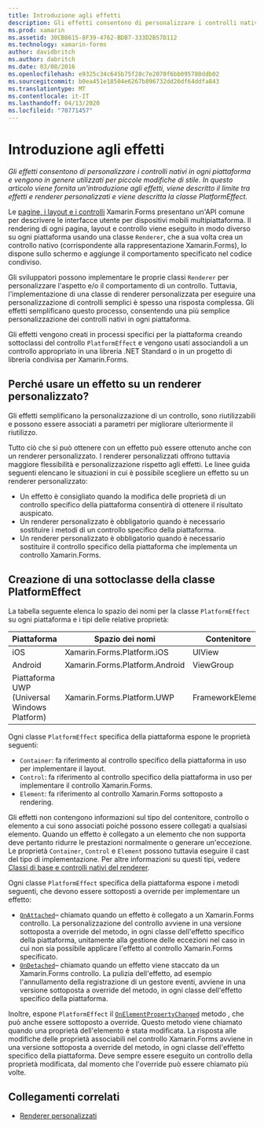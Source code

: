 ```yaml
---
title: Introduzione agli effetti
description: Gli effetti consentono di personalizzare i controlli nativi di ogni piattaforma e in genere vengono usati per apportare piccole modifiche allo stile. Questo articolo offre un'introduzione agli effetti, delinea il limite tra gli effetti e i renderer personalizzati e descrive la classe PlatformEffect.
ms.prod: xamarin
ms.assetid: 30CB8615-8F39-4762-BDB7-333D2B57D112
ms.technology: xamarin-forms
author: davidbritch
ms.author: dabritch
ms.date: 03/08/2016
ms.openlocfilehash: e9325c34c645b75f28c7e2070f6bb095780ddb02
ms.sourcegitcommit: b0ea451e18504e6267b896732dd26df64ddfa843
ms.translationtype: MT
ms.contentlocale: it-IT
ms.lasthandoff: 04/13/2020
ms.locfileid: "70771457"
---
```

# <a name="introduction-to-effects"></a>Introduzione agli effetti

_Gli effetti consentono di personalizzare i controlli nativi in ogni piattaforma e vengono in genere utilizzati per piccole modifiche di stile. In questo articolo viene fornita un'introduzione agli effetti, viene descritto il limite tra effetti e renderer personalizzati e viene descritta la classe PlatformEffect._

Le [pagine, i layout e i controlli](~/xamarin-forms/user-interface/controls/index.md) Xamarin.Forms presentano un'API comune per descrivere le interfacce utente per dispositivi mobili multipiattaforma. Il rendering di ogni pagina, layout e controllo viene eseguito in modo diverso su ogni piattaforma usando una classe `Renderer`, che a sua volta crea un controllo nativo (corrispondente alla rappresentazione Xamarin.Forms), lo dispone sullo schermo e aggiunge il comportamento specificato nel codice condiviso.

Gli sviluppatori possono implementare le proprie classi `Renderer` per personalizzare l'aspetto e/o il comportamento di un controllo. Tuttavia, l'implementazione di una classe di renderer personalizzata per eseguire una personalizzazione di controlli semplici è spesso una risposta complessa. Gli effetti semplificano questo processo, consentendo una più semplice personalizzazione dei controlli nativi in ogni piattaforma.

Gli effetti vengono creati in processi specifici per la piattaforma creando sottoclassi del controllo `PlatformEffect` e vengono usati associandoli a un controllo appropriato in una libreria .NET Standard o in un progetto di libreria condivisa per Xamarin.Forms.

## <a name="why-use-an-effect-over-a-custom-renderer"></a>Perché usare un effetto su un renderer personalizzato?

Gli effetti semplificano la personalizzazione di un controllo, sono riutilizzabili e possono essere associati a parametri per migliorare ulteriormente il riutilizzo.

Tutto ciò che si può ottenere con un effetto può essere ottenuto anche con un renderer personalizzato. I renderer personalizzati offrono tuttavia maggiore flessibilità e personalizzazione rispetto agli effetti. Le linee guida seguenti elencano le situazioni in cui è possibile scegliere un effetto su un renderer personalizzato:

- Un effetto è consigliato quando la modifica delle proprietà di un controllo specifico della piattaforma consentirà di ottenere il risultato auspicato.
- Un renderer personalizzato è obbligatorio quando è necessario sostituire i metodi di un controllo specifico della piattaforma.
- Un renderer personalizzato è obbligatorio quando è necessario sostituire il controllo specifico della piattaforma che implementa un controllo Xamarin.Forms.

## <a name="subclassing-the-platformeffect-class"></a>Creazione di una sottoclasse della classe PlatformEffect

La tabella seguente elenca lo spazio dei nomi per la classe `PlatformEffect` su ogni piattaforma e i tipi delle relative proprietà:

|Piattaforma|Spazio dei nomi|Contenitore|Controllo|
|--- |--- |--- |--- |
|iOS|Xamarin.Forms.Platform.iOS|UIView|UIView|
|Android|Xamarin.Forms.Platform.Android|ViewGroup|Visualizzazione|
|Piattaforma UWP (Universal Windows Platform)|Xamarin.Forms.Platform.UWP|FrameworkElement|FrameworkElement|

Ogni classe `PlatformEffect` specifica della piattaforma espone le proprietà seguenti:

- `Container`: fa riferimento al controllo specifico della piattaforma in uso per implementare il layout.
- `Control`: fa riferimento al controllo specifico della piattaforma in uso per implementare il controllo Xamarin.Forms.
- `Element`: fa riferimento al controllo Xamarin.Forms sottoposto a rendering.

Gli effetti non contengono informazioni sul tipo del contenitore, controllo o elemento a cui sono associati poiché possono essere collegati a qualsiasi elemento. Quando un effetto è collegato a un elemento che non supporta deve pertanto ridurre le prestazioni normalmente o generare un'eccezione. Le proprietà `Container`, `Control` e `Element` possono tuttavia eseguire il cast del tipo di implementazione. Per altre informazioni su questi tipi, vedere [Classi di base e controlli nativi del renderer](~/xamarin-forms/app-fundamentals/custom-renderer/renderers.md).

Ogni classe `PlatformEffect` specifica della piattaforma espone i metodi seguenti, che devono essere sottoposti a override per implementare un effetto:

- [`OnAttached`](xref:Xamarin.Forms.Effect.OnAttached)– chiamato quando un effetto è collegato a un Xamarin.Forms controllo. La personalizzazione del controllo avviene in una versione sottoposta a override del metodo, in ogni classe dell'effetto specifico della piattaforma, unitamente alla gestione delle eccezioni nel caso in cui non sia possibile applicare l'effetto al controllo Xamarin.Forms specificato.
- [`OnDetached`](xref:Xamarin.Forms.Effect.OnDetached)– chiamato quando un effetto viene staccato da un Xamarin.Forms controllo. La pulizia dell'effetto, ad esempio l'annullamento della registrazione di un gestore eventi, avviene in una versione sottoposta a override del metodo, in ogni classe dell'effetto specifico della piattaforma.

Inoltre, espone `PlatformEffect` il [`OnElementPropertyChanged`](xref:Xamarin.Forms.PlatformEffect`2.OnElementPropertyChanged(System.ComponentModel.PropertyChangedEventArgs)) metodo , che può anche essere sottoposto a override. Questo metodo viene chiamato quando una proprietà dell'elemento è stata modificata. La risposta alle modifiche delle proprietà associabili nel controllo Xamarin.Forms avviene in una versione sottoposta a override del metodo, in ogni classe dell'effetto specifico della piattaforma. Deve sempre essere eseguito un controllo della proprietà modificata, dal momento che l'override può essere chiamato più volte.

## <a name="related-links"></a>Collegamenti correlati

- [Renderer personalizzati](~/xamarin-forms/app-fundamentals/custom-renderer/index.md)
